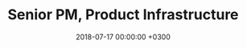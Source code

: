 ---
layout: post
title: Senior PM, Product Infrastructure
date: 2018-07-17 00:00:00 +0300
start_date_range: Mar-'20
end_date_range: May-'21
description: 
image: 04.jpg
tags: [Work]
---